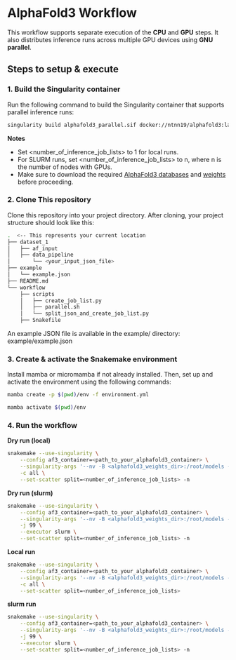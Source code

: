 # AlphaFold3 Workflow

This workflow supports separate execution of the **CPU** and **GPU** steps. It also distributes inference runs across multiple GPU devices using **GNU parallel**.

## Steps to setup & execute

### 1. Build the Singularity container

Run the following command to build the Singularity container that supports parallel inference runs:

```bash
singularity build alphafold3_parallel.sif docker://ntnn19/alphafold3:latest_parallel_a100_40gb
```

**Notes**
- Set <number_of_inference_job_lists> to 1 for local runs.
- For SLURM runs, set <number_of_inference_job_lists> to n, where n is the number of nodes with GPUs.
- Make sure to download the required [AlphaFold3 databases](https://github.com/google-deepmind/alphafold3/blob/main/docs/installation.md#obtaining-genetic-databases) and [weights](https://forms.gle/svvpY4u2jsHEwWYS6) before proceeding.

### 2. Clone This repository

Clone this repository into your project directory. After cloning, your project structure should look like this:

```bash
.  <-- This represents your current location
├── dataset_1
│   ├── af_input
│   ├── data_pipeline
│       └── <your_input_json_file>
├── example
│   └── example.json
├── README.md
└── workflow
    ├── scripts
    │   ├── create_job_list.py
    │   ├── parallel.sh
    │   └── split_json_and_create_job_list.py
    ├── Snakefile
```
An example JSON file is available in the example/ directory:
example/example.json

### 3. Create & activate the Snakemake environment

Install mamba or micromamba if not already installed. Then, set up and activate the environment using the following commands:
```bash 
mamba create -p $(pwd)/env -f environment.yml
```
```bash
mamba activate $(pwd)/env
```

### 4. Run the workflow
**Dry run (local)**
```bash
snakemake --use-singularity \
    --config af3_container=<path_to_your_alphafold3_container> \
    --singularity-args '--nv -B <alphafold3_weights_dir>:/root/models -B $(pwd)/<dataset_directory>/af_input:/root/af_input -B $(pwd)/<dataset_directory>/af_output:/root/af_output -B <path_to_alphafold3_db_directory>:/root/public_databases' \
    -c all \
    --set-scatter split=<number_of_inference_job_lists> -n
```
**Dry run (slurm)**
```bash
snakemake --use-singularity \
    --config af3_container=<path_to_your_alphafold3_container> \
    --singularity-args '--nv -B <alphafold3_weights_dir>:/root/models -B $(pwd)/<dataset_directory>/af_input:/root/af_input -B $(pwd)/<dataset_directory>/af_output:/root/af_output -B <path_to_alphafold3_db_directory>:/root/public_databases' \
    -j 99 \
    --executor slurm \
    --set-scatter split=<number_of_inference_job_lists> -n
```
**Local run**
```bash
snakemake --use-singularity \
    --config af3_container=<path_to_your_alphafold3_container> \
    --singularity-args '--nv -B <alphafold3_weights_dir>:/root/models -B $(pwd)/<dataset_directory>/af_input:/root/af_input -B $(pwd)/<dataset_directory>/af_output:/root/af_output -B <path_to_alphafold3_db_directory>:/root/public_databases' \
    -c all \
    --set-scatter split=<number_of_inference_job_lists>
```

**slurm run**
```bash
snakemake --use-singularity \
    --config af3_container=<path_to_your_alphafold3_container> \
    --singularity-args '--nv -B <alphafold3_weights_dir>:/root/models -B $(pwd)/<dataset_directory>/af_input:/root/af_input -B $(pwd)/<dataset_directory>/af_output:/root/af_output -B <path_to_alphafold3_db_directory>:/root/public_databases' \
    -j 99 \
    --executor slurm \
    --set-scatter split=<number_of_inference_job_lists> -n
```
